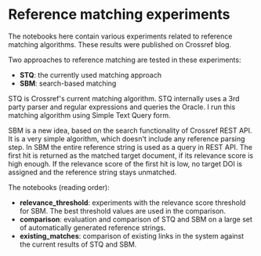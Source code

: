 # Reference matching experiments

The notebooks here contain various experiments related to reference matching algorithms. These results were published on Crossref blog.

Two approaches to reference matching are tested in these experiments:

  * **STQ**: the currently used matching approach
  * **SBM**: search-based matching

STQ is Crossref's current matching algorithm. STQ internally uses a 3rd party parser and regular expressions and queries the Oracle. I run this matching algorithm using Simple Text Query form.

SBM is a new idea, based on the search functionality of Crossref REST API. It is a very simple algorithm, which doesn't include any reference parsing step. In SBM the entire reference string is used as a query in REST API. The first hit is returned as the matched target document, if its relevance score is high enough. If the relevance score of the first hit is low, no target DOI is assigned and the reference string stays unmatched.

The notebooks (reading order):

  * **relevance\_threshold**: experiments with the relevance score threshold for SBM. The best threshold values are used in the comparison.
  * **comparison**: evaluation and comparison of STQ and SBM on a large set of automatically generated reference strings.
  * **existing\_matches**: comparison of existing links in the system against the current results of STQ and SBM.
